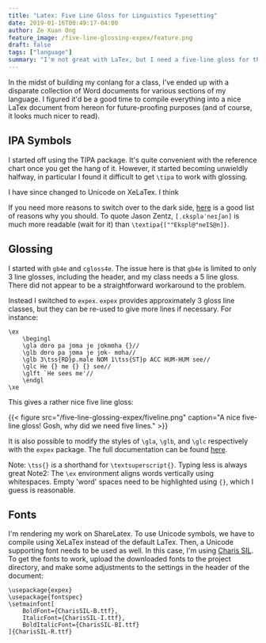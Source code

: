 ```yaml
---
title: "Latex: Five Line Gloss for Linguistics Typesetting"
date: 2019-01-16T00:49:17-04:00
author: Ze Xuan Ong
feature_image: /five-line-glossing-expex/feature.png
draft: false
tags: ["language"]
summary: "I'm not great with LaTex, but I need a five-line gloss for the conlang I'm building for Minecraft (for a class). Using the `expex` package, we can bootstrap a five-line gloss from the tools it provides out of the box."
---
```


In the midst of building my conlang for a class, I've ended up with a disparate collection of Word documents for various sections of my language. I figured it'd be a good time to compile everything into a nice LaTex document from hereon for future-proofing purposes (and of course, it looks much nicer to read).

## IPA Symbols

I started off using the TIPA package. It's quite convenient with the reference chart once you get the hang of it. However, it started becoming unwieldly halfway, in particular I found it difficult to get `\tipa` to work with glossing.

I have since changed to Unicode on XeLaTex. I think 

If you need more reasons to switch over to the dark side, [here](https://tex.stackexchange.com/questions/224164/typesetting-phonetic-symbols-unicode-or-tipa) is a good list of reasons why you should. To quote Jason Zentz, `[ˌɛkspləˈneɪʃən]` is much more readable (wait for it) than `\textipa{[""Ekspl@"neIS@n]}`.

## Glossing

I started with `gb4e` and `cgloss4e`. The issue here is that `gb4e` is limited to only 3 line glosses, including the header, and my class needs a 5 line gloss.
There did not appear to be a straightforward workaround to the problem.

Instead I switched to `expex`. `expex` provides approximately 3 gloss line classes, but they can be re-used to give more lines if necessary. For instance:

```
\ex
    \begingl
    \gla dʊro pa jʊma je jʊkmʊha {}//
    \glb dʊro pa jʊma je jʊk- mʊha//
    \glb 3\tss{RD}p.male NOM 1\tss{ST}p ACC HUM-HUM see//
    \glc He {} me {} {} see//
    \glft `He sees me'//
    \endgl
\xe
```

This gives a rather nice five line gloss:

{{< figure src="/five-line-glossing-expex/fiveline.png" caption="A nice five-line gloss! Gosh, why did we need five lines." >}}

It is also possible to modify the styles of `\gla`, `\glb`, and `\glc` respectively with the `expex` package. The full documentation can be found [here](http://mirrors.sorengard.com/ctan/macros/generic/expex/expex-doc.pdf).

Note: `\tss{}` is a shorthand for `\textsuperscript{}`. Typing less is always great
Note2: The `\ex` environment aligns words vertically using whitespaces. Empty 'word' spaces need to be highlighted using `{}`, which I guess is reasonable.

## Fonts

I'm rendering my work on ShareLatex. To use Unicode symbols, we have to compile using XeLaTex instead of the default LaTex. Then, a Unicode supporting font needs to be used as well. In this case, I'm using [Charis SIL](https://software.sil.org/charis/). To get the fonts to work, upload the downloaded fonts to the project directory, and make some adjustments to the settings in the header of the document:

```
\usepackage{expex}
\usepackage{fontspec}
\setmainfont[
    BoldFont={CharisSIL-B.ttf},
    ItalicFont={CharisSIL-I.ttf},
    BoldItalicFont={CharisSIL-BI.ttf}
]{CharisSIL-R.ttf}
```








